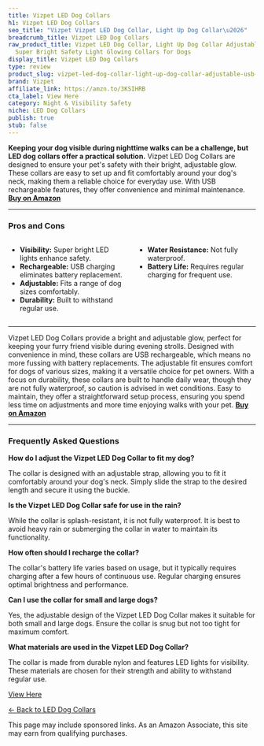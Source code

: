 ```yaml
---
title: Vizpet LED Dog Collars
h1: Vizpet LED Dog Collars
seo_title: "Vizpet Vizpet LED Dog Collar, Light Up Dog Collar\u2026"
breadcrumb_title: Vizpet LED Dog Collars
raw_product_title: Vizpet LED Dog Collar, Light Up Dog Collar Adjustable USB Rechargeable
  Super Bright Safety Light Glowing Collars for Dogs
display_title: Vizpet LED Dog Collars
type: review
product_slug: vizpet-led-dog-collar-light-up-dog-collar-adjustable-usb-rechargeable-s-ed82b391
brand: Vizpet
affiliate_link: https://amzn.to/3KSIHRB
cta_label: View Here
category: Night & Visibility Safety
niche: LED Dog Collars
publish: true
stub: false
---
```


<div id="intro" class="full-width">
  <p><strong>Keeping your dog visible during nighttime walks can be a challenge, but LED dog collars offer a practical solution.</strong> Vizpet LED Dog Collars are designed to ensure your pet's safety with their bright, adjustable glow. These collars are easy to set up and fit comfortably around your dog's neck, making them a reliable choice for everyday use. With USB rechargeable features, they offer convenience and minimal maintenance. <a href="https://amzn.to/3KSIHRB" rel="nofollow sponsored noopener" target="_blank"><strong>Buy on Amazon</strong></a></p>
</div>

<hr />
<h3 id="pros-cons">Pros and Cons</h3>
<div class="pc-grid" style="display:grid;grid-template-columns:1fr 1fr;gap:16px;">
  <ul>
    <li><strong>Visibility:</strong> Super bright LED lights enhance safety.</li>
    <li><strong>Rechargeable:</strong> USB charging eliminates battery replacement.</li>
    <li><strong>Adjustable:</strong> Fits a range of dog sizes comfortably.</li>
    <li><strong>Durability:</strong> Built to withstand regular use.</li>
  </ul>
  <ul>
    <li><strong>Water Resistance:</strong> Not fully waterproof.</li>
    <li><strong>Battery Life:</strong> Requires regular charging for frequent use.</li>
  </ul>
</div>
<hr />

<div class="full-width">
  <p>Vizpet LED Dog Collars provide a bright and adjustable glow, perfect for keeping your furry friend visible during evening strolls. Designed with convenience in mind, these collars are USB rechargeable, which means no more fussing with battery replacements. The adjustable fit ensures comfort for dogs of various sizes, making it a versatile choice for pet owners. With a focus on durability, these collars are built to handle daily wear, though they are not fully waterproof, so caution is advised in wet conditions. Easy to maintain, they offer a straightforward setup process, ensuring you spend less time on adjustments and more time enjoying walks with your pet. <a href="https://amzn.to/3KSIHRB" rel="nofollow sponsored noopener" target="_blank"><strong>Buy on Amazon</strong></a></p>
</div>

<hr />
<h3 id="faqs">Frequently Asked Questions</h3>

<p><strong>How do I adjust the Vizpet LED Dog Collar to fit my dog?</strong></p>
<p>The collar is designed with an adjustable strap, allowing you to fit it comfortably around your dog's neck. Simply slide the strap to the desired length and secure it using the buckle.</p>

<p><strong>Is the Vizpet LED Dog Collar safe for use in the rain?</strong></p>
<p>While the collar is splash-resistant, it is not fully waterproof. It is best to avoid heavy rain or submerging the collar in water to maintain its functionality.</p>

<p><strong>How often should I recharge the collar?</strong></p>
<p>The collar's battery life varies based on usage, but it typically requires charging after a few hours of continuous use. Regular charging ensures optimal brightness and performance.</p>

<p><strong>Can I use the collar for small and large dogs?</strong></p>
<p>Yes, the adjustable design of the Vizpet LED Dog Collar makes it suitable for both small and large dogs. Ensure the collar is snug but not too tight for maximum comfort.</p>

<p><strong>What materials are used in the Vizpet LED Dog Collar?</strong></p>
<p>The collar is made from durable nylon and features LED lights for visibility. These materials are chosen for their strength and ability to withstand regular use.</p>
<p><a class="btn" href="https://amzn.to/3KSIHRB" target="_blank" rel="nofollow sponsored noopener">View Here</a></p>
<p><a href="/roundups/night-visibility-safety/led-dog-collars/">← Back to LED Dog Collars</a></p>
<aside class="disclosure">This page may include sponsored links. As an Amazon Associate, this site may earn from qualifying purchases.</aside>
